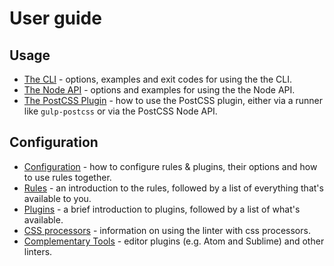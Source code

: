 # User guide

## Usage

* [The CLI](/docs/user-guide/cli.md) - options, examples and exit codes for using the the CLI.
* [The Node API](/docs/user-guide/node-api.md) - options and examples for using the the Node API.
* [The PostCSS Plugin](/docs/user-guide/postcss-plugin.md) - how to use the PostCSS plugin, either via a runner like `gulp-postcss` or via the PostCSS Node API.

## Configuration

* [Configuration](/docs/user-guide/configuration.md) - how to configure rules & plugins, their options and how to use rules together.
* [Rules](/docs/user-guide/rules.md) - an introduction to the rules, followed by a list of everything that's available to you.
* [Plugins](/docs/user-guide/plugins.md) - a brief introduction to plugins, followed by a list of what's available.
* [CSS processors](/docs/user-guide/css-processors.md) - information on using the linter with css processors.
* [Complementary Tools](/docs/user-guide/complementary-tools.md) - editor plugins (e.g. Atom and Sublime) and other linters.
